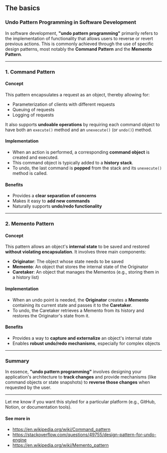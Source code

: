 ## The basics

### Undo Pattern Programming in Software Development

In software development, **"undo pattern programming"** primarily refers to the implementation of functionality that allows users to reverse or revert previous actions. This is commonly achieved through the use of specific design patterns, most notably the **Command Pattern** and the **Memento Pattern**.

---

### 1. Command Pattern

#### Concept

This pattern encapsulates a request as an object, thereby allowing for:

* Parameterization of clients with different requests
* Queuing of requests
* Logging of requests

It also supports **undoable operations** by requiring each command object to have both an `execute()` method and an `unexecute()` (or `undo()`) method.

#### Implementation

* When an action is performed, a corresponding **command object** is created and executed.
* This command object is typically added to a **history stack**.
* To undo, the last command is **popped** from the stack and its `unexecute()` method is called.

#### Benefits

* Provides a **clear separation of concerns**
* Makes it easy to **add new commands**
* Naturally supports **undo/redo functionality**

---

### 2. Memento Pattern

#### Concept

This pattern allows an object's **internal state** to be saved and restored **without violating encapsulation**. It involves three main components:

* **Originator**: The object whose state needs to be saved
* **Memento**: An object that stores the internal state of the Originator
* **Caretaker**: An object that manages the Mementos (e.g., storing them in a history list)

#### Implementation

* When an undo point is needed, the **Originator** creates a **Memento** containing its current state and passes it to the **Caretaker**.
* To undo, the Caretaker retrieves a Memento from its history and restores the Originator's state from it.

#### Benefits

* Provides a way to **capture and externalize** an object's internal state
* Enables **robust undo/redo mechanisms**, especially for complex objects

---

### Summary

In essence, **"undo pattern programming"** involves designing your application's architecture to **track changes** and provide mechanisms (like command objects or state snapshots) to **reverse those changes** when requested by the user.

---

Let me know if you want this styled for a particular platform (e.g., GitHub, Notion, or documentation tools).


#### See more in
- https://en.wikipedia.org/wiki/Command_pattern
- https://stackoverflow.com/questions/49755/design-pattern-for-undo-engine
- https://en.wikipedia.org/wiki/Memento_pattern
